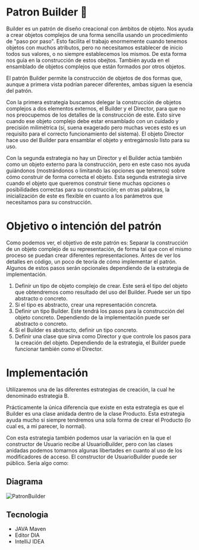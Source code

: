 # Patron Builder :rocket:

Builder es un patrón de diseño creacional con ámbitos de objeto. Nos ayuda a crear objetos complejos de una forma sencilla usando un procedimiento de "paso por paso". Esto facilita el trabajo enormemente cuando tenemos objetos con muchos atributos, pero no necesitamos establecer de inicio todos sus valores, o no siempre establecemos los mismos. De esta forma nos guía en la construcción de estos obejtos. También ayuda en el ensamblado de objetos complejos que están formados por otros objetos.

El patrón Builder permite la construcción de objetos de dos formas que, aunque a primera vista podrían parecer diferentes, ambas siguen la esencia del patrón.

Con la primera estrategia buscamos delegar la construcción de objetos complejos a dos elementos externos, el Builder y el Director, para que no nos preocupemos de los detalles de la construcción de este. Esto sirve cuando ese objeto complejo debe estar ensamblado con un cuidado y precisión milimétrica (sí, suena exagerado pero muchas veces esto es un requisito para el correcto funcionamiento del sistema). El objeto Director hace uso del Builder para ensamblar el objeto y entregárnoslo listo para su uso.

Con la segunda estrategia no hay un Director y el Builder actúa también como un objeto externo para la construcción, pero en este caso nos ayuda guiándonos (mostrándonos o limitando las opciones que tenemos) sobre cómo construir de forma correcta el objeto. Esta segunda estrategia sirve cuando el objeto que queremos construir tiene muchas opciones o posibilidades correctas para su construcción; en otras palabras, la inicialización de este es flexible en cuanto a los parámetros que necesitamos para su construcción.

# Objetivo o intención del patrón

Como podemos ver, el objetivo de este patrón es: Separar la construcción de un objeto complejo de su representación, de forma tal que con el mismo proceso se puedan crear diferentes representaciones. Antes de ver los detalles en código, un poco de teoría de cómo implementar el patrón. Algunos de estos pasos serán opcionales dependiendo de la estrategia de implementación.

1.  Definir un tipo de objeto complejo de crear. Este será el tipo del objeto que obtendremos como resultado del uso del Builder. Puede ser un tipo abstracto o concreto.
2.  Si el tipo es abstracto, crear una representación concreta.
3.  Definir un tipo Builder. Este tendrá los pasos para la construcción del objeto concreto. Dependiendo de la implementación puede ser abstracto o concreto.
4.  Si el Builder es abstracto, definir un tipo concreto.
5.  Definir una clase que sirva como Director y que controle los pasos para la creación del objeto. Dependiendo de la estrategia, el Builder puede funcionar también como el Director.

# Implementación

Utilizaremos una de las diferentes estrategias de creación, la cual he denominado estrategia B.

Prácticamente la única diferencia que existe en esta estrategia es que el Builder es una clase anidada dentro de la clase Producto. Esta estrategia ayuda mucho si siempre tendremos una sola forma de crear el Producto (lo cual es, a mi parecer, lo normal).

Con esta estrategia también podemos usar la variación en la que el constructor de Usuario recibe al UsuarioBuilder, pero con las clases anidadas podemos tomarnos algunas libertades en cuanto al uso de los modificadores de acceso. El constructor de UsuarioBuilder puede ser público. Sería algo como:

## Diagrama

![PatronBuilder](https://github.com/Jhon599/Patr-n-de-dise-o-Builder/assets/143898470/31d20300-3b3e-4312-8d07-679e05aced31)

## Tecnologia
- JAVA Maven
- Editor DIA
- IntelliJ IDEA






